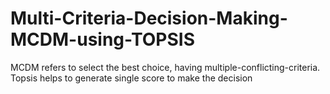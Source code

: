 # Multi-Criteria-Decision-Making-MCDM-using-TOPSIS
MCDM refers to select the best choice, having multiple-conflicting-criteria. Topsis helps to generate single score to make the decision
